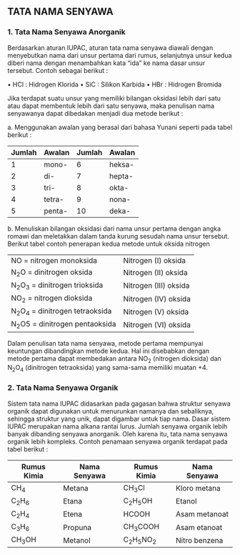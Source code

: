 ## TATA NAMA SENYAWA

### 1. Tata Nama Senyawa Anorganik

Berdasarkan aturan IUPAC, aturan tata nama senyawa diawali dengan menyebutkan nama dari unsur pertama dari rumus, selanjutnya unsur kedua diberi nama dengan menambahkan kata “ida” ke nama dasar unsur tersebut. Contoh sebagai berikut :

• HCl : Hidrogen Klorida
• SiC : Silikon Karbida
• HBr : Hidrogen Bromida

Jika terdapat suatu unsur yang memiliki bilangan oksidasi lebih dari satu atau dapat membentuk lebih dari satu senyawa, maka penulisan nama senyawanya dapat dibedakan menjadi dua metode berikut :

a. Menggunakan awalan yang berasal dari bahasa Yunani seperti pada tabel berikut :

| Jumlah | Awalan | Jumlah | Awalan |
| ------ | ------ | ------ | ------ |
| 1      | mono-  | 6      | heksa- |
| 2      | di-    | 7      | hepta- |
| 3      | tri-   | 8      | okta-  |
| 4      | tetra- | 9      | nona-  |
| 5      | penta- | 10     | deka-  |

b. Menuliskan bilangan oksidasi dari nama unsur pertama dengan angka romawi dan meletakkan dalam tanda kurung sesudah nama unsur tersebut. Berikut tabel contoh penerapan kedua metode untuk oksida nitrogen

|                                                      |                       |
| ---------------------------------------------------- | --------------------- |
| NO = nitrogen monoksida                              | Nitrogen (I) oksida   |
| N<sub>2</sub>O = dinitrogen oksida                   | Nitrogen (II) oksida  |
| N<sub>2</sub>O<sub>3</sub> = dinitrogen trioksida    | Nitrogen (III) oksida |
| NO<sub>2</sub> = nitrogen dioksida                   | Nitrogen (IV) oksida  |
| N<sub>2</sub>O<sub>4</sub> = dinitrogen tetraoksida  | Nitrogen (V) oksida   |
| N<sub>2</sub>O</sub>5</sub> = dinitrogen pentaoksida | Nitrogen (VI) oksida  |

Dalam penulisan tata nama senyawa, metode pertama mempunyai keuntungan dibandingkan metode kedua. Hal ini disebabkan dengan metode pertama dapat membedakan antara NO<sub>2</sub> (nitrogen dioksida) dan N<sub>2</sub>O<sub>4</sub> (dinitrogen tetraoksida) yang sama-sama memiliki muatan +4.

### 2. Tata Nama Senyawa Organik

Sistem tata nama IUPAC didasarkan pada gagasan bahwa struktur senyawa organik dapat digunakan untuk menurunkan namanya dan sebaliknya, sehingga struktur yang unik, dapat digambar untuk tiap nama. Dasar sistem IUPAC merupakan nama alkana rantai lurus. Jumlah senyawa organik lebih banyak dibanding senyawa anorganik. Oleh karena itu, tata nama senyawa organik lebih kompleks. Contoh penamaan senyawa organik terdapat pada tabel berikut :

| Rumus Kimia                | Nama Senyawa | Rumus Kimia                              | Nama Senyawa  |
| -------------------------- | ------------ | ---------------------------------------- | ------------- |
| CH<sub>4</sub>             | Metana       | CH<sub>3</sub>Cl                         | Kloro metana  |
| C<sub>2</sub>H<sub>6</sub> | Etana        | C<sub>2</sub>H<sub>5</sub>OH             | Etanol        |
| C<sub>2</sub>H<sub>4</sub> | Etena        | HCOOH                                    | Asam metanoat |
| C<sub>3</sub>H<sub>6</sub> | Propuna      | CH<sub>3</sub>COOH                       | Asam etanoat  |
| CH<sub>3</sub>OH           | Metanol      | C<sub>2</sub>H<sub>5</sub>NO<sub>2</sub> | Nitro benzena |
